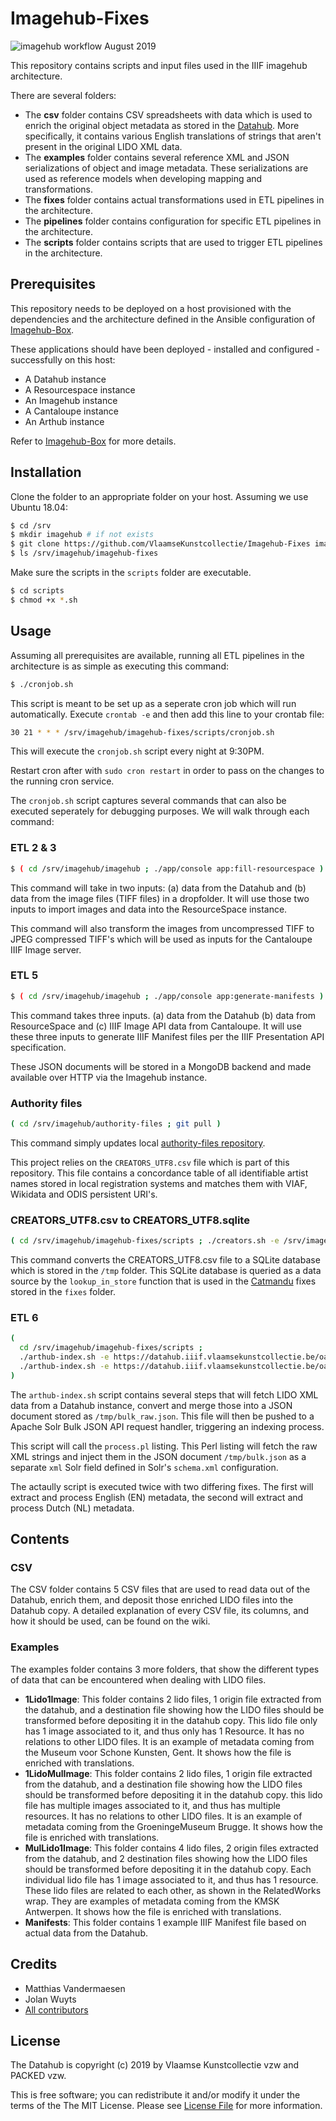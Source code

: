 # Imagehub-Fixes

<img src="https://imgur.com/a/x1XzWEr" alt="imagehub workflow August 2019">

This repository contains scripts and input files used in the IIIF imagehub architecture.

There are several folders:

* The **csv** folder contains CSV spreadsheets with data which is used to enrich the original object metadata as stored in the [Datahub](https://datahub.vlaamsekunstcollectie.be). More specifically, it contains various English translations of strings that aren't present in the original LIDO XML data.
* The **examples** folder contains several reference XML and JSON serializations of object and image metadata. These serializations are used as reference models when developing mapping and transformations.
* The **fixes** folder contains actual transformations used in ETL pipelines in the architecture.
* The **pipelines** folder contains configuration for specific ETL pipelines in the architecture.
* The **scripts** folder contains scripts that are used to trigger ETL pipelines in the architecture.

## Prerequisites

This repository needs to be deployed on a host provisioned with the dependencies and the architecture defined in the Ansible configuration of [Imagehub-Box](https://github.com/VlaamseKunstcollectie/Imagehub-Box).

These applications should have been deployed - installed and configured - successfully on this host:

* A Datahub instance
* A Resourcespace instance
* An Imagehub instance
* A Cantaloupe instance
* An Arthub instance

Refer to [Imagehub-Box](https://github.com/VlaamseKunstcollectie/Imagehub-Box) for more details.

## Installation

Clone the folder to an appropriate folder on your host. Assuming we use Ubuntu 18.04:

```bash
$ cd /srv
$ mkdir imagehub # if not exists
$ git clone https://github.com/VlaamseKunstcollectie/Imagehub-Fixes imagehub-fixes
$ ls /srv/imagehub/imagehub-fixes
```

Make sure the scripts in the `scripts` folder are executable.

```bash
$ cd scripts
$ chmod +x *.sh
```

## Usage

Assuming all prerequisites are available, running all ETL pipelines in the architecture is as simple as executing this command:

```bash
$ ./cronjob.sh
```

This script is meant to be set up as a seperate cron job which will run automatically. Execute `crontab -e` and then add this line to your crontab file:

```bash
30 21 * * * /srv/imagehub/imagehub-fixes/scripts/cronjob.sh
```

This will execute the `cronjob.sh` script every night at 9:30PM.

Restart cron after with `sudo cron restart` in order to pass on the changes to the running cron service.

The `cronjob.sh` script captures several commands that can also be executed seperately for debugging purposes. We will walk through each command:

### ETL 2 & 3

```bash
$ ( cd /srv/imagehub/imagehub ; ./app/console app:fill-resourcespace )
```

This command will take in two inputs: (a) data from the Datahub and (b) data from the image files (TIFF files) in a dropfolder. It will use those two inputs to import images and data into the ResourceSpace instance.

This command will also transform the images from uncompressed TIFF to JPEG compressed TIFF's which will be used as inputs for the Cantaloupe IIIF Image server.

### ETL 5

```bash
$ ( cd /srv/imagehub/imagehub ; ./app/console app:generate-manifests )
```

This command takes three inputs. (a) data from the Datahub (b) data from ResourceSpace and (c) IIIF Image API data from Cantaloupe. It will use these three inputs to generate IIIF Manifest files per the IIIF Presentation API specification. 

These JSON documents will be stored in a MongoDB backend and made available over HTTP via the Imagehub instance.

### Authority files

```bash
( cd /srv/imagehub/authority-files ; git pull )
```

This command simply updates local [authority-files repository](https://github.com/VlaamseKunstcollectie/Authority-Files). 

This project relies on the `CREATORS_UTF8.csv` file which is part of this repository. This file contains a concordance table of all identifiable artist names stored in local registration systems and matches them with VIAF, Wikidata and ODIS persistent URI's.

### CREATORS_UTF8.csv to CREATORS_UTF8.sqlite

```bash
( cd /srv/imagehub/imagehub-fixes/scripts ; ./creators.sh -e /srv/imagehub/authority-files/CREATORS_UTF8.csv )
```

This command converts the CREATORS_UTF8.csv file to a SQLite database which is stored in the `/tmp` folder. This SQLite database is queried as a data source by the `lookup_in_store` function that is used in the [Catmandu](https://librecat.org) fixes stored in the `fixes` folder.

### ETL 6

```bash
(
  cd /srv/imagehub/imagehub-fixes/scripts ;
  ./arthub-index.sh -e https://datahub.iiif.vlaamsekunstcollectie.be/oai -l ../fixes/datahub-oai-to-blacklight-solr-en.fix ;
  ./arthub-index.sh -e https://datahub.iiif.vlaamsekunstcollectie.be/oai -l ../fixes/datahub-oai-to-blacklight-solr-nl.fix
)
```

The `arthub-index.sh` script contains several steps that will fetch LIDO XML data from a Datahub instance, convert and merge those into a JSON document stored as `/tmp/bulk_raw.json`. This file will then be pushed to a Apache Solr Bulk JSON API request handler, triggering an indexing process.

This script will call the `process.pl` listing. This Perl listing will fetch the raw XML strings and inject them in the JSON document `/tmp/bulk.json` as a separate `xml` Solr field defined in Solr's `schema.xml` configuration.

The actaully script is executed twice with two differing fixes. The first will extract and process English (EN) metadata, the second will extract and process Dutch (NL) metadata.

## Contents

### CSV

The CSV folder contains 5 CSV files that are used to read data out of the Datahub, enrich them, and deposit those enriched LIDO files into the Datahub copy. A detailed explanation of every CSV file, its columns, and how it should be used, can be found on the wiki. 

### Examples

The examples folder contains 3 more folders, that show the different types of data that can be encountered when dealing with LIDO files. 

* **1Lido1Image**: This folder contains 2 lido files, 1 origin file extracted from the datahub, and a destination file showing how the LIDO files should be transformed before depositing it in the datahub copy. This lido file only has 1 image associated to it, and thus only has 1 Resource. It has no relations to other LIDO files. It is an example of metadata coming from the Museum voor Schone Kunsten, Gent. It shows how the file is enriched with translations. 
* **1LidoMulImage**: This folder contains 2 lido files, 1 origin file extracted from the datahub, and a destination file showing how the LIDO files should be transformed before depositing it in the datahub copy. this lido file has multiple images associated to it, and thus has multiple resources. It has no relations to other LIDO files. It is an example of metadata coming from the GroeningeMuseum Brugge. It shows how the file is enriched with translations. 
* **MulLido1Image**: This folder contains 4 lido files, 2 origin files extracted from the datahub, and 2 destination files showing how the LIDO files should be transformed before depositing it in the datahub copy. Each individual lido file has 1 image associated to it, and thus has 1 resource. These lido files are related to each other, as shown in the RelatedWorks wrap.  They are examples of metadata coming from the KMSK Antwerpen. It shows how the file is enriched with translations.
* **Manifests**: This folder contains 1 example IIIF Manifest file based on actual data from the Datahub.

## Credits

* Matthias Vandermaesen <matthias dot vandermaesen at vlaamsekunstcollectie dot be>
* Jolan Wuyts <jolan dot wuyts at vlaamsekunstcollectie dot be>
* [All contributors](https://github.com/vlaamsekunstcollectie/imagehub-fixes/contributors)

## License

The Datahub is copyright (c) 2019 by Vlaamse Kunstcollectie vzw and PACKED vzw.

This is free software; you can redistribute it and/or modify it under the terms of the The MIT License. Please see [License File](https://github.com/vlaamsekunstcollectie/imagehub-fixes/LICENSE.md) for more information.

